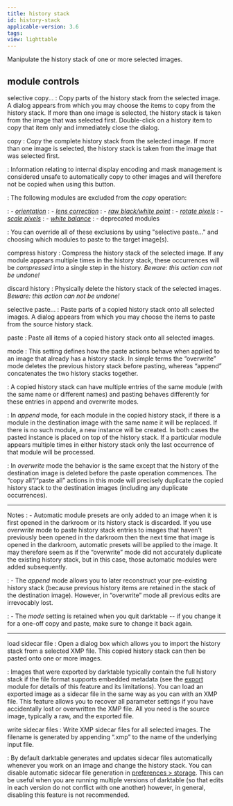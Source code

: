 ```yaml
---
title: history stack
id: history-stack
applicable-version: 3.6
tags:
view: lighttable
---
```


Manipulate the history stack of one or more selected images.

## module controls

selective copy...
: Copy parts of the history stack from the selected image. A dialog appears from which you may choose the items to copy from the history stack. If more than one image is selected, the history stack is taken from the image that was selected first. Double-click on a history item to copy that item only and immediately close the dialog.

copy
: Copy the complete history stack from the selected image. If more than one image is selected, the history stack is taken from the image that was selected first.

: Information relating to internal display encoding and mask management is considered unsafe to automatically copy to other images and will therefore not be copied when using this button.

: The following modules are excluded from the _copy_ operation:

: - [_orientation_](../../processing-modules/orientation.md)
: - [_lens correction_](../../processing-modules/lens-correction.md)
: - [_raw black/white point_](../../processing-modules/raw-black-white-point.md)
: - [_rotate pixels_](../../processing-modules/rotate-pixels.md)
: - [_scale pixels_](../../processing-modules/scale-pixels.md)
: - [_white balance_](../../processing-modules/white-balance.md)
: - deprecated modules

: You can override all of these exclusions by using "selective paste..." and choosing which modules to paste to the target image(s).

compress history
: Compress the history stack of the selected image. If any module appears multiple times in the history stack, these occurrences will be _compressed_ into a single step in the history. _Beware: this action can not be undone!_

discard history
: Physically delete the history stack of the selected images. _Beware: this action can not be undone!_

selective paste...
: Paste parts of a copied history stack onto all selected images. A dialog appears from which you may choose the items to paste from the source history stack.

paste
: Paste all items of a copied history stack onto all selected images.

mode
: This setting defines how the paste actions behave when applied to an image that already has a history stack. In simple terms the “overwrite” mode deletes the previous history stack before pasting, whereas “append”  concatenates the two history stacks together.

: A copied history stack can have multiple entries of the same module (with the same name or different names) and pasting behaves differently for these entries in append and overwrite modes.

: In _append_ mode, for each module in the copied history stack, if there is a module in the destination image with the same name it will be replaced. If there is no such module, a new instance will be created. In both cases the pasted instance is placed on top of the history stack. If a particular module appears multiple times in either history stack only the last occurrence of that module will be processed.

: In _overwrite_ mode the behavior is the same except that the history of the destination image is deleted before the paste operation commences. The “copy all”/“paste all” actions in this mode will precisely duplicate the copied history stack to the destination images (including any duplicate occurrences).

---

Notes
: - Automatic module presets are only added to an image when it is first opened in the darkroom or its history stack is discarded. If you use _overwrite_ mode to paste history stack entries to images that haven't previously been opened in the darkroom then the next time that image is opened in the darkroom, automatic presets will be applied to the image. It may therefore seem as if the “overwrite” mode did not accurately duplicate the existing history stack, but in this case, those automatic modules were added subsequently.

: - The _append_ mode allows you to later reconstruct your pre-existing history stack (because previous history items are retained in the stack of the destination image). However, in “overwrite” mode all previous edits are irrevocably lost.

: - The _mode_ setting is retained when you quit darktable -- if you change it for a one-off copy and paste, make sure to change it back again.

---

load sidecar file
: Open a dialog box which allows you to import the history stack from a selected XMP file. This copied history stack can then be pasted onto one or more images.

: Images that were exported by darktable typically contain the full history stack if the file format supports embedded metadata (see the [export](../shared/export.md) module for details of this feature and its limitations). You can load an exported image as a sidecar file in the same way as you can with an XMP file. This feature allows you to recover all parameter settings if you have accidentally lost or overwritten the XMP file. All you need is the source image, typically a raw, and the exported file.

write sidecar files
: Write XMP sidecar files for all selected images. The filename is generated by appending “.xmp” to the name of the underlying input file.

: By default darktable generates and updates sidecar files automatically whenever you work on an image and change the history stack. You can disable automatic sidecar file generation in [preferences > storage](../../../preferences-settings/storage.md). This can be useful when you are running multiple versions of darktable (so that edits in each version do not conflict with one another) however, in general, disabling this feature is not recommended.
